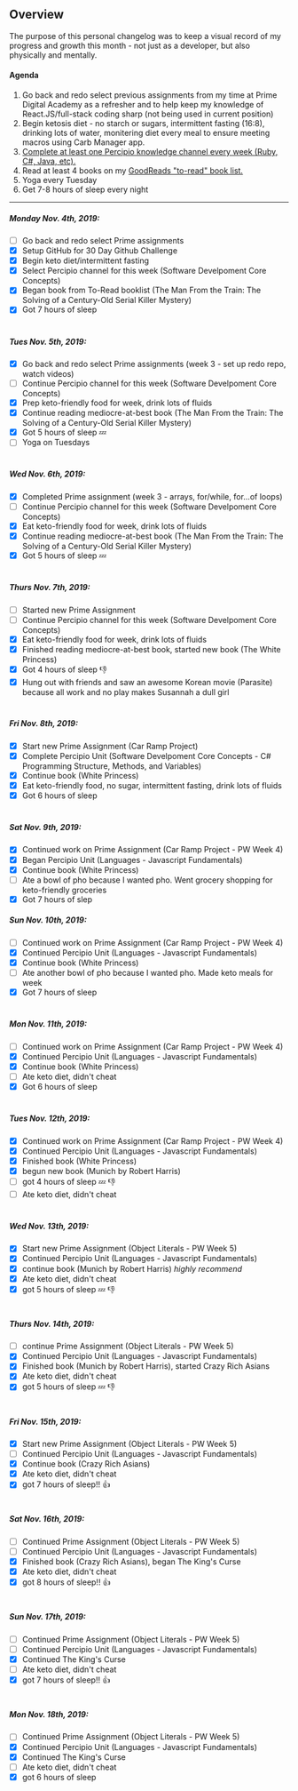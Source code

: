 ## Overview ##
The purpose of this personal changelog was to keep a visual record of my progress and growth this month - not just as a developer, but also physically and mentally.  


#### Agenda ####
1. Go back and redo select previous assignments from my time at Prime Digital Academy as a refresher and to help keep my knowledge of React.JS/full-stack coding sharp (not being used in current position)
2. Begin ketosis diet - no starch or sugars, intermittent fasting (16:8), drinking lots of water, monitering diet every meal to ensure meeting macros using Carb Manager app. 
3. [Complete at least one Percipio knowledge channel every week (Ruby, C#, Java, etc).](https://chrobinson.percipio.com/playlist) 
4. Read at least 4 books on my [GoodReads "to-read" book list.](https://www.goodreads.com/review/list/6254630-susannah?shelf=to-read) 
5. Yoga every Tuesday
6. Get 7-8 hours of sleep every night

***

##### Monday Nov. 4th, 2019:
- [ ] Go back and redo select Prime assignments
- [x] Setup GitHub for 30 Day Github Challenge
- [x] Begin keto diet/intermittent fasting
- [x] Select Percipio channel for this week (Software Develpoment Core Concepts)
- [x] Began book from To-Read booklist (The Man From the Train: The Solving of a Century-Old Serial Killer Mystery)
- [x] Got 7 hours of sleep

#

##### Tues Nov. 5th, 2019:
- [X] Go back and redo select Prime assignments (week 3 - set up redo repo, watch videos)
- [ ] Continue Percipio channel for this week (Software Develpoment Core Concepts)
- [x] Prep keto-friendly food for week, drink lots of fluids
- [x] Continue reading mediocre-at-best book (The Man From the Train: The Solving of a Century-Old Serial Killer Mystery)
- [x] Got 5 hours of sleep :zzz:
- [ ] Yoga on Tuesdays

#

##### Wed Nov. 6th, 2019:
- [X] Completed Prime assignment (week 3 - arrays, for/while, for...of loops)
- [ ] Continue Percipio channel for this week (Software Develpoment Core Concepts)
- [x] Eat keto-friendly food for week, drink lots of fluids
- [x] Continue reading mediocre-at-best book (The Man From the Train: The Solving of a Century-Old Serial Killer Mystery)
- [x] Got 5 hours of sleep :zzz: 

#

##### Thurs Nov. 7th, 2019:
- [ ] Started new Prime Assignment
- [ ] Continue Percipio channel for this week (Software Develpoment Core Concepts)
- [x] Eat keto-friendly food for week, drink lots of fluids
- [x] Finished reading mediocre-at-best book, started new book (The White Princess)
- [x] Got 4 hours of sleep :thumbsdown: 
- [x] Hung out with friends and saw an awesome Korean movie (Parasite) because all work and no play makes Susannah a dull girl 

#

##### Fri Nov. 8th, 2019:
- [x] Start new Prime Assignment (Car Ramp Project)
- [x] Complete Percipio Unit (Software Develpoment Core Concepts - C# Programming Structure, Methods, and Variables)
- [x] Continue book (White Princess)
- [x] Eat keto-friendly food, no sugar, intermittent fasting, drink lots of fluids
- [x] Got 6 hours of sleep 

#

##### Sat Nov. 9th, 2019:
- [x] Continued work on Prime Assignment (Car Ramp Project - PW Week 4)
- [x] Began Percipio Unit (Languages - Javascript Fundamentals)
- [x] Continue book (White Princess)
- [ ] Ate a bowl of pho because I wanted pho.  Went grocery shopping for keto-friendly groceries
- [x] Got 7 hours of slep

##### Sun Nov. 10th, 2019:
- [ ] Continued work on Prime Assignment (Car Ramp Project - PW Week 4)
- [x] Continued Percipio Unit (Languages - Javascript Fundamentals)
- [x] Continue book (White Princess)
- [ ] Ate another bowl of pho because I wanted pho.  Made keto meals for week
- [x] Got 7 hours of sleep

#

##### Mon Nov. 11th, 2019:
- [ ] Continued work on Prime Assignment (Car Ramp Project - PW Week 4)
- [x] Continued Percipio Unit (Languages - Javascript Fundamentals)
- [x] Continue book (White Princess)
- [ ] Ate keto diet, didn't cheat
- [x] Got 6 hours of sleep

#

##### Tues Nov. 12th, 2019:
- [x] Continued work on Prime Assignment (Car Ramp Project - PW Week 4)
- [x] Continued Percipio Unit (Languages - Javascript Fundamentals)
- [x] Finished book (White Princess)
- [x] begun new book (Munich by Robert Harris)
- [ ] got 4 hours of sleep :zzz: :thumbsdown:
- [ ] Ate keto diet, didn't cheat

#

##### Wed Nov. 13th, 2019:
- [x] Start new Prime Assignment (Object Literals - PW Week 5)
- [x] Continued Percipio Unit (Languages - Javascript Fundamentals)
- [x] continue book (Munich by Robert Harris) *highly recommend*
- [x] Ate keto diet, didn't cheat
- [x] got 5 hours of sleep :zzz: :thumbsdown:

#

##### Thurs Nov. 14th, 2019:
- [ ] continue Prime Assignment (Object Literals - PW Week 5)
- [x] Continued Percipio Unit (Languages - Javascript Fundamentals)
- [x] Finished book (Munich by Robert Harris), started Crazy Rich Asians
- [x] Ate keto diet, didn't cheat
- [x] got 5 hours of sleep :zzz: :thumbsdown:

#

##### Fri Nov. 15th, 2019:
- [x] Start new Prime Assignment (Object Literals - PW Week 5)
- [ ] Continued Percipio Unit (Languages - Javascript Fundamentals)
- [x] Continue book (Crazy Rich Asians)
- [x] Ate keto diet, didn't cheat
- [x] got 7 hours of sleep!! :thumbsup:

#

##### Sat Nov. 16th, 2019:
- [ ] Continued Prime Assignment (Object Literals - PW Week 5)
- [ ] Continued Percipio Unit (Languages - Javascript Fundamentals)
- [x] Finished book (Crazy Rich Asians), began The King's Curse
- [x] Ate keto diet, didn't cheat
- [x] got 8 hours of sleep!! :thumbsup:

#

##### Sun Nov. 17th, 2019:
- [ ] Continued Prime Assignment (Object Literals - PW Week 5)
- [ ] Continued Percipio Unit (Languages - Javascript Fundamentals)
- [x] Continued The King's Curse
- [ ] Ate keto diet, didn't cheat
- [x] got 7 hours of sleep!! :thumbsup:

#

##### Mon Nov. 18th, 2019:
- [ ] Continued Prime Assignment (Object Literals - PW Week 5)
- [x] Continued Percipio Unit (Languages - Javascript Fundamentals)
- [x] Continued The King's Curse
- [ ] Ate keto diet, didn't cheat
- [x] got 6 hours of sleep
